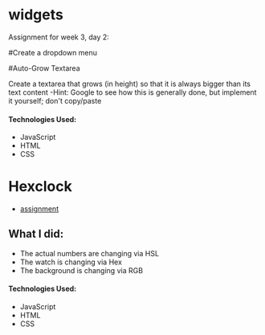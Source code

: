 # widgets

Assignment for week 3, day 2:

#Create a dropdown menu

#Auto-Grow Textarea

Create a textarea that grows (in height) so that it is always bigger than its text content -Hint: Google to see how this is generally done, but implement it yourself; don't copy/paste

#### Technologies Used:

- JavaScript
- HTML
- CSS

# Hexclock

* [assignment](https://github.com/tiy-durham-fe-2015/curriculum/blob/master/assignments/hexclock/readme.md)

## What I did:

* The actual numbers are changing via HSL
* The watch is changing via Hex
* The background is changing via RGB

#### Technologies Used:

- JavaScript
- HTML
- CSS
